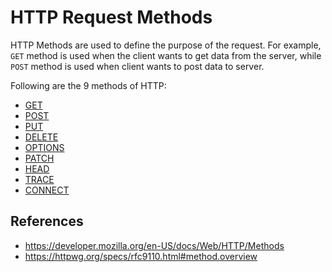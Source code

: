 # HTTP Request Methods

HTTP Methods are used to define the purpose of the request. For example, `GET` method is used when the client wants to get data from the server, while `POST` method is used when client wants to post data to server.

Following are the 9 methods of HTTP:

- [GET](/http/methods/get)
- [POST](/http/methods/post)
- [PUT](/http/methods/put)
- [DELETE](/http/methods/delete)
- [OPTIONS](/http/methods/options)
- [PATCH](/http/methods/patch)
- [HEAD](/http/methods/head)
- [TRACE](/http/methods/trace)
- [CONNECT](/http/methods/connect)

## References

- https://developer.mozilla.org/en-US/docs/Web/HTTP/Methods
- https://httpwg.org/specs/rfc9110.html#method.overview
